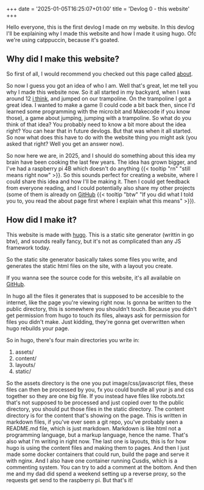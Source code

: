 +++
date = '2025-01-05T16:25:07+01:00'
title = 'Devlog 0 - this website'
+++

Hello everyone, this is the first devlog I made on my website. In this devlog I'll be explaining why I made this website and how I made it using hugo. Ofc we're using catppuccin, because it's goated.

## Why did I make this website?

So first of all, I would recommend you checked out this page called [about](/about).

So now I guess you got an idea of who I am. Well that's great, let me tell you why I made this website now. So it all started in my backyard, when I was around 12 [i think](https://open.spotify.com/track/4f8Mh5wuWHOsfXtzjrJB3t?si=aca5a91e30e54199), and jumped on our trampoline. On the trampoline I got a great idea. I wanted to make a game (I could code a bit back then, since I'd learned some programming with the micro:bit and Makecode if you know those), a game about jumping, jumping with a trampoline. So what do you think of that idea? You probably need to know a bit more about the idea right? You can hear that in future devlogs. But that was when it all started. So now what does this have to do with the website thing you might ask (you asked that right? Well you get an answer now).

So now here we are, in 2025, and I should do something about this idea my brain have been cooking the last few years. The idea has grown bigger, and I've had a raspberry pi 4B which doesn't do anything {{< tooltip "rn" "still means right now" >}}. So this sounds perfect for creating a website, where I could share this idea and how I'll be making it. Then I could get feedback from everyone reading, and I could potentially also share my other projects (some of them is already on [GitHub](https://github.com/LukasElias) {{< tooltip "btw" "If you did what I told you to, you read the about page first where I explain what this means" >}}).

## How did I make it?

This website is made with [hugo](https://gohugo.io). This is a static site generator (writtin in go btw), and sounds really fancy, but it's not as complicated than any JS framework today.

So the static site generator basically takes some files you write, and generates the static html files on the site, with a layout you create.

If you wanna see the source code for this website, it's all available on [GitHub](https://github.com/LukasElias/website).

In hugo all the files it generates that is supposed to be accesible to the internet, like the page you're viewing right now. Is gonna be written to the public directory, this is somewhere you shouldn't touch. Because you didn't get permission from hugo to touch its files, always ask for permission for files you didn't make. Just kidding, they're gonna get overwritten when hugo rebuilds your page.

So in hugo, there's four main directories you write in:
1. assets/
2. content/
3. layouts/
4. static/

So the assets directory is the one you put image/css/javascript files, these files can then be processed by you, fx you could bundle all your js and css together so they are one big file. If you instead have files like robots.txt that's not supposed to be processed and just copied over to the public directory, you should put those files in the static directory. The content directory is for the content that's showing on the page. This is written in markdown files, if you've ever seen a git repo, you've probably seen a README.md file, which is just markdown. Markdown is like html not a programming language, but a markup language, hence the name. That's also what I'm writing in right now. The last one is layouts, this is for how hugo is using the content files and making them to pages. And then I just made some docker containers that could run, build the page and serve it with nginx. And I also have one container running Cusdis, which is a commenting system. You can try to add a comment at the bottom. And then me and my dad did spend a weekend setting up a reverse proxy, so the requests get send to the raspberry pi. But that's it!
